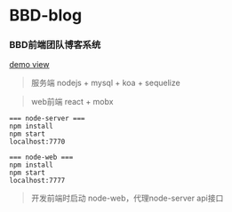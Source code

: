 # BBD-blog
### BBD前端团队博客系统 
[demo view](http://bbdblog.h5ds.com/)

> 服务端 nodejs + mysql + koa + sequelize 

> web前端 react + mobx

```
=== node-server ===
npm install
npm start
localhost:7770

=== node-web ===
npm install
npm start
localhost:7777
```

> 开发前端时启动 node-web，代理node-server api接口